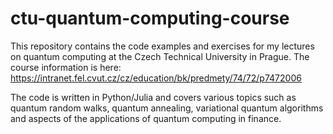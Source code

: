 # ctu-quantum-computing-course

This repository contains the code examples and exercises for my lectures on quantum computing at the Czech Technical University in Prague. 
The course information is here: https://intranet.fel.cvut.cz/cz/education/bk/predmety/74/72/p7472006

The code is written in Python/Julia and covers various topics such as quantum random walks, quantum annealing, variational quantum algorithms and aspects of the applications of quantum computing in finance.
